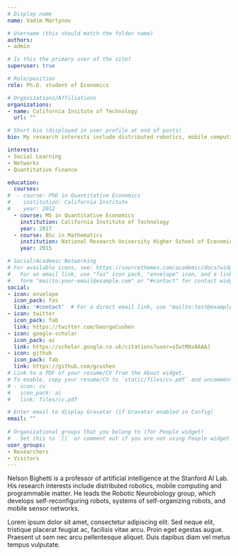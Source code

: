 ```yaml
---
# Display name
name: Vadim Martynov

# Username (this should match the folder name)
authors:
- admin

# Is this the primary user of the site?
superuser: true

# Role/position
role: Ph.D. student of Economics

# Organizations/Affiliations
organizations:
- name: California Insitute of Technology
  url: ""

# Short bio (displayed in user profile at end of posts)
bio: My research interests include distributed robotics, mobile computing and programmable matter.

interests:
- Social Learning
- Networks
- Quantitative Finance

education:
  courses:
#  - course: PhD in Quantitative Economics
#    institution: California Institute 
#    year: 2012
  - course: MS in Quantitative Economics
    institution: California Institute of Technology
    year: 2017
  - course: BSc in Mathematics
    institution: National Research University Higher School of Economics
    year: 2015

# Social/Academic Networking
# For available icons, see: https://sourcethemes.com/academic/docs/widgets/#icons
#   For an email link, use "fas" icon pack, "envelope" icon, and a link in the
#   form "mailto:your-email@example.com" or "#contact" for contact widget.
social:
- icon: envelope
  icon_pack: fas
  link: '#contact'  # For a direct email link, use "mailto:test@example.org".
- icon: twitter
  icon_pack: fab
  link: https://twitter.com/GeorgeCushen
- icon: google-scholar
  icon_pack: ai
  link: https://scholar.google.co.uk/citations?user=sIwtMXoAAAAJ
- icon: github
  icon_pack: fab
  link: https://github.com/gcushen
# Link to a PDF of your resume/CV from the About widget.
# To enable, copy your resume/CV to `static/files/cv.pdf` and uncomment the lines below.  
# - icon: cv
#   icon_pack: ai
#   link: files/cv.pdf

# Enter email to display Gravatar (if Gravatar enabled in Config)
email: ""
  
# Organizational groups that you belong to (for People widget)
#   Set this to `[]` or comment out if you are not using People widget.  
user_groups:
- Researchers
- Visitors
---
```


Nelson Bighetti is a professor of artificial intelligence at the Stanford AI Lab. His research interests include distributed robotics, mobile computing and programmable matter. He leads the Robotic Neurobiology group, which develops self-reconfiguring robots, systems of self-organizing robots, and mobile sensor networks.

Lorem ipsum dolor sit amet, consectetur adipiscing elit. Sed neque elit, tristique placerat feugiat ac, facilisis vitae arcu. Proin eget egestas augue. Praesent ut sem nec arcu pellentesque aliquet. Duis dapibus diam vel metus tempus vulputate. 
